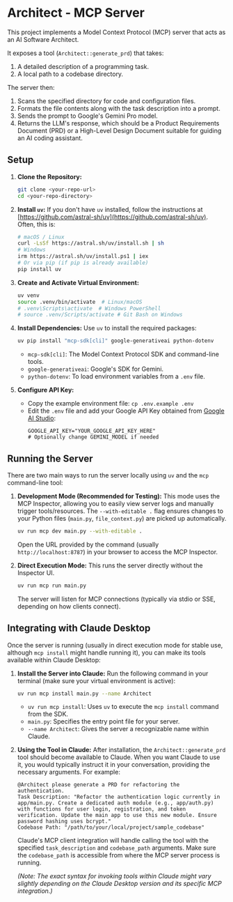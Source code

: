 # Architect - MCP Server

This project implements a Model Context Protocol (MCP) server that acts as an AI Software Architect.

It exposes a tool (`Architect::generate_prd`) that takes:
1.  A detailed description of a programming task.
2.  A local path to a codebase directory.

The server then:
1.  Scans the specified directory for code and configuration files.
2.  Formats the file contents along with the task description into a prompt.
3.  Sends the prompt to Google's Gemini Pro model.
4.  Returns the LLM's response, which should be a Product Requirements Document (PRD) or a High-Level Design Document suitable for guiding an AI coding assistant.

## Setup

1.  **Clone the Repository:**
    ```bash
    git clone <your-repo-url>
    cd <your-repo-directory>
    ```

2.  **Install `uv`:**
    If you don't have `uv` installed, follow the instructions at [https://github.com/astral-sh/uv](https://github.com/astral-sh/uv). Often, this is:
    ```bash
    # macOS / Linux
    curl -LsSf https://astral.sh/uv/install.sh | sh
    # Windows
    irm https://astral.sh/uv/install.ps1 | iex
    # Or via pip (if pip is already available)
    pip install uv
    ```

3.  **Create and Activate Virtual Environment:**
    ```bash
    uv venv
    source .venv/bin/activate  # Linux/macOS
    # .venv\Scripts\activate  # Windows PowerShell
    # source .venv/Scripts/activate # Git Bash on Windows
    ```

4.  **Install Dependencies:**
    Use `uv` to install the required packages:
    ```bash
    uv pip install "mcp-sdk[cli]" google-generativeai python-dotenv
    ```
    *   `mcp-sdk[cli]`: The Model Context Protocol SDK and command-line tools.
    *   `google-generativeai`: Google's SDK for Gemini.
    *   `python-dotenv`: To load environment variables from a `.env` file.

5.  **Configure API Key:**
    *   Copy the example environment file: `cp .env.example .env`
    *   Edit the `.env` file and add your Google API Key obtained from [Google AI Studio](https://aistudio.google.com/app/apikey):
        ```dotenv
        GOOGLE_API_KEY="YOUR_GOOGLE_API_KEY_HERE"
        # Optionally change GEMINI_MODEL if needed
        ```

## Running the Server

There are two main ways to run the server locally using `uv` and the `mcp` command-line tool:

1.  **Development Mode (Recommended for Testing):**
    This mode uses the MCP Inspector, allowing you to easily view server logs and manually trigger tools/resources. The `--with-editable .` flag ensures changes to your Python files (`main.py`, `file_context.py`) are picked up automatically.
    ```bash
    uv run mcp dev main.py --with-editable .
    ```
    Open the URL provided by the command (usually `http://localhost:8787`) in your browser to access the MCP Inspector.

2.  **Direct Execution Mode:**
    This runs the server directly without the Inspector UI.
    ```bash
    uv run mcp run main.py
    ```
    The server will listen for MCP connections (typically via stdio or SSE, depending on how clients connect).

## Integrating with Claude Desktop

Once the server is running (usually in direct execution mode for stable use, although `mcp install` might handle running it), you can make its tools available within Claude Desktop:

1.  **Install the Server into Claude:**
    Run the following command in your terminal (make sure your virtual environment is active):
    ```bash
    uv run mcp install main.py --name Architect
    ```
    *   `uv run mcp install`: Uses `uv` to execute the `mcp install` command from the SDK.
    *   `main.py`: Specifies the entry point file for your server.
    *   `--name Architect`: Gives the server a recognizable name within Claude.

2.  **Using the Tool in Claude:**
    After installation, the `Architect::generate_prd` tool should become available to Claude. When you want Claude to use it, you would typically instruct it in your conversation, providing the necessary arguments. For example:

    ```
    @Architect please generate a PRD for refactoring the authentication.
    Task Description: "Refactor the authentication logic currently in app/main.py. Create a dedicated auth module (e.g., app/auth.py) with functions for user login, registration, and token verification. Update the main app to use this new module. Ensure password hashing uses bcrypt."
    Codebase Path: "/path/to/your/local/project/sample_codebase"
    ```

    Claude's MCP client integration will handle calling the tool with the specified `task_description` and `codebase_path` arguments. Make sure the `codebase_path` is accessible from where the MCP server process is running.

    *(Note: The exact syntax for invoking tools within Claude might vary slightly depending on the Claude Desktop version and its specific MCP integration.)*

